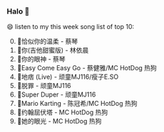 

### Halo 👋

😄 listen to my this week song list of top 10:

0. 🌈恰似你的温柔 - 蔡琴
1. 🌈你(吉他甜蜜版) - 林依晨
2. 🌈你的眼神 - 蔡琴
3. 🌈Easy Come Easy Go - 蔡健雅/MC HotDog 热狗
4. 🌈地痞 (Live) - 顽童MJ116/瘦子E.SO
5. 🌈脱罪 - 顽童MJ116
6. 🌈Super Duper - 顽童MJ116
7. 🌈Mario Karting - 陈冠希/MC HotDog 热狗
8. 🌈约翰屈伏塔 - MC HotDog 热狗
9. 🌈她的眼光 - MC HotDog 热狗

